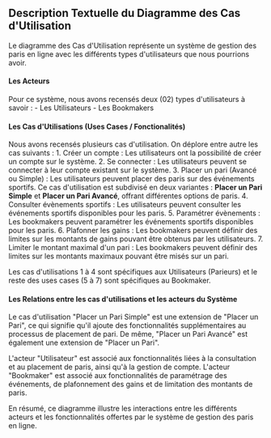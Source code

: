 ## Description Textuelle du Diagramme des Cas d'Utilisation
Le diagramme des Cas d'Utilisation représente un système de gestion des paris en ligne avec les différents types d'utilisateurs que nous pourrions avoir.

#### Les Acteurs
Pour ce système, nous avons recensés deux (02) types d'utilisateurs à savoir :
    - Les Utilisateurs
    - Les Bookmakers

#### Les Cas d'Utilisations (Uses Cases / Fonctionalités)
Nous avons recensés plusieurs cas d'utilisation. On déplore entre autre les cas suivants :
    1. Créer un  compte : Les utilisateurs ont la possibilité de créer un compte sur le système.
    2. Se connecter : Les utilisateurs peuvent se connecter à leur compte existant sur le système.
    3. Placer un pari (Avancé ou Simple) : Les utilisateurs peuvent placer des paris sur des événements sportifs. Ce cas d'utilisation    est subdivisé en deux variantes : **Placer un Pari Simple** et **Placer un Pari Avancé**, offrant différentes options de paris.
    4. Consulter évènements sportifs : Les utilisateurs peuvent consulter les événements sportifs disponibles pour les paris.
    5. Paramétrer évènements : Les bookmakers peuvent paramétrer les événements sportifs disponibles pour les paris.
    6. Plafonner les gains : Les bookmakers peuvent définir des limites sur les montants de gains pouvant être obtenus par les            utilisateurs.
    7. Limiter le montant maximal d'un pari : Les bookmakers peuvent définir des limites sur les montants maximaux pouvant être misés sur un pari.

Les cas d'utilisations 1 à 4 sont spécifiques aux Utilisateurs (Parieurs) et le reste des uses cases (5 à 7) sont spécifiques au Bookmaker.

#### Les Relations entre les cas d'utilisations et les acteurs du Système
Le cas d'utilisation "Placer un Pari Simple" est une extension de "Placer un Pari", ce qui signifie qu'il ajoute des fonctionnalités supplémentaires au processus de placement de pari. De même, "Placer un Pari Avancé" est également une extension de "Placer un Pari".

L'acteur "Utilisateur" est associé aux fonctionnalités liées à la consultation et au placement de paris, ainsi qu'à la gestion de compte. L'acteur "Bookmaker" est associé aux fonctionnalités de paramétrage des événements, de plafonnement des gains et de limitation des montants de paris.

En résumé, ce diagramme illustre les interactions entre les différents acteurs et les fonctionnalités offertes par le système de gestion des paris en ligne.
